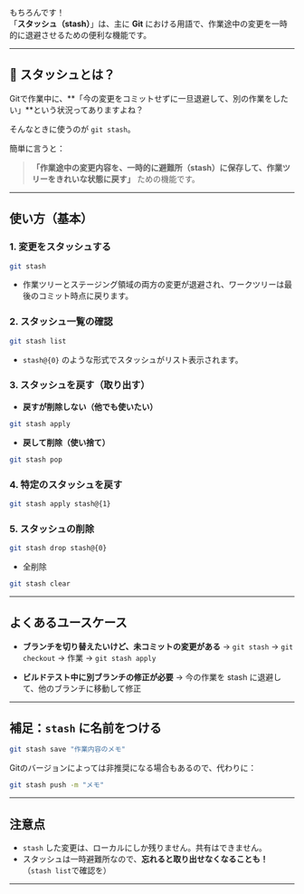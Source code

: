 もちろんです！  
「**スタッシュ（stash）**」は、主に **Git** における用語で、作業途中の変更を一時的に退避させるための便利な機能です。

---

## 🔧 スタッシュとは？

Gitで作業中に、**「今の変更をコミットせずに一旦退避して、別の作業をしたい」**という状況ってありますよね？

そんなときに使うのが `git stash`。

簡単に言うと：

> **「作業途中の変更内容を、一時的に避難所（stash）に保存して、作業ツリーをきれいな状態に戻す」** ための機能です。

---

## 使い方（基本）

### 1. 変更をスタッシュする
```bash
git stash
```
- 作業ツリーとステージング領域の両方の変更が退避され、ワークツリーは最後のコミット時点に戻ります。

### 2. スタッシュ一覧の確認
```bash
git stash list
```
- `stash@{0}` のような形式でスタッシュがリスト表示されます。

### 3. スタッシュを戻す（取り出す）

- **戻すが削除しない（他でも使いたい）**
```bash
git stash apply
```

- **戻して削除（使い捨て）**
```bash
git stash pop
```

### 4. 特定のスタッシュを戻す
```bash
git stash apply stash@{1}
```

### 5. スタッシュの削除
```bash
git stash drop stash@{0}
```

- 全削除
```bash
git stash clear
```

---

## よくあるユースケース

- **ブランチを切り替えたいけど、未コミットの変更がある**
  → `git stash` → `git checkout` → 作業 → `git stash apply`

- **ビルドテスト中に別ブランチの修正が必要**
  → 今の作業を stash に退避して、他のブランチに移動して修正

---

## 補足：`stash` に名前をつける
```bash
git stash save "作業内容のメモ"
```
Gitのバージョンによっては非推奨になる場合もあるので、代わりに：
```bash
git stash push -m "メモ"
```

---

## 注意点

- `stash` した変更は、ローカルにしか残りません。共有はできません。
- スタッシュは一時避難所なので、**忘れると取り出せなくなることも！**（`stash list`で確認を）

---
